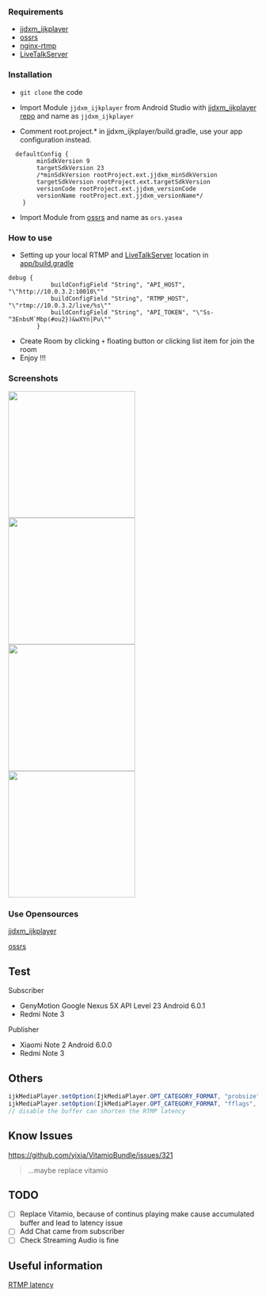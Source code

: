 ### Requirements

* [jjdxm_ijkplayer](<(https://github.com/jjdxmashl/jjdxm_ijkplayer)>)
* [ossrs](https://github.com/begeekmyfriend/yasea)
* [nginx-rtmp](https://github.com/zhang699/nginx-rtmp)
* [LiveTalkServer](https://github.com/zhang699/LiveTalkServer)

### Installation

* `git clone` the code

* Import Module `jjdxm_ijkplayer` from Android Studio with [jjdxm_ijkplayer repo](https://github.com/jjdxmashl/jjdxm_ijkplayer) and name as `jjdxm_ijkplayer`

* Comment root.project.\* in jjdxm_ijkplayer/build.gradle, use your app configuration instead.

```
  defaultConfig {
        minSdkVersion 9
        targetSdkVersion 23
        /*minSdkVersion rootProject.ext.jjdxm_minSdkVersion
        targetSdkVersion rootProject.ext.targetSdkVersion
        versionCode rootProject.ext.jjdxm_versionCode
        versionName rootProject.ext.jjdxm_versionName*/
    }
```

* Import Module from [ossrs](https://github.com/begeekmyfriend/yasea) and name as `ors.yasea`

### How to use

* Setting up your local RTMP and [LiveTalkServer](https://github.com/zhang699/LiveTalkServer) location in [app/build.gradle](```https://github.com/zhang699/LiveTalk/blob/master/app/build.gradle```)

```
debug {
            buildConfigField "String", "API_HOST", "\"http://10.0.3.2:10010\""
            buildConfigField "String", "RTMP_HOST", "\"rtmp://10.0.3.2/live/%s\""
            buildConfigField "String", "API_TOKEN", "\"Ss-^3EnbsM`Mbp(#ou2})&wXYn|Pu\""
        }
```

* Create Room by clicking `+` floating button or clicking list item for join the room
* Enjoy !!!

### Screenshots

<div>

<img width=256 src="https://dl2.pushbulletusercontent.com/o40GRh2wQ3mnDutyOWXX0glcEvdja02n/Screenshot_2017-10-15-14-32-32-527_fudreamer.com.livetalk.png" />

<img width=256 src="https://dl2.pushbulletusercontent.com/vaWsdwL2BAFqRIn8DrflPlMs1POndk7f/Screenshot_2017-10-15-14-24-37-071_fudreamer.com.livetalk.png" />

<img width=256 src="https://i.imgur.com/CBk8gyW.png" />

<img width=256 src="https://i.imgur.com/vbOITL1.jpg" />
</div>

### Use Opensources

[jjdxm_ijkplayer](https://github.com/jjdxmashl/jjdxm_ijkplayer)

[ossrs](https://github.com/begeekmyfriend/yasea)

## Test

Subscriber

* GenyMotion Google Nexus 5X API Level 23 Android 6.0.1
* Redmi Note 3

Publisher

* Xiaomi Note 2 Android 6.0.0
* Redmi Note 3

## Others

```java
ijkMediaPlayer.setOption(IjkMediaPlayer.OPT_CATEGORY_FORMAT, "probsize", 4096);
ijkMediaPlayer.setOption(IjkMediaPlayer.OPT_CATEGORY_FORMAT, "fflags", "nobuffer");
// disable the buffer can shorten the RTMP latency
```

## Know Issues

https://github.com/yixia/VitamioBundle/issues/321

> ...maybe replace vitamio

## TODO

* [ ] Replace Vitamio, because of continus playing make cause accumulated buffer and lead to latency issue
* [ ] Add Chat came from subscriber
* [ ] Check Streaming Audio is fine

## Useful information

[RTMP latency](https://github.com/Bilibili/ijkplayer/issues/2485)
